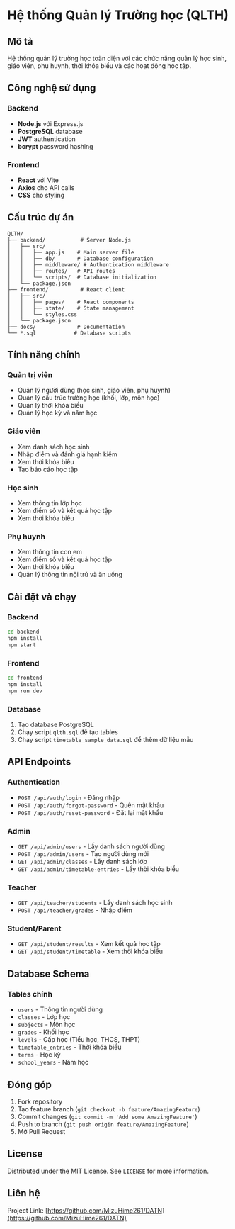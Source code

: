 # Hệ thống Quản lý Trường học (QLTH)

## Mô tả
Hệ thống quản lý trường học toàn diện với các chức năng quản lý học sinh, giáo viên, phụ huynh, thời khóa biểu và các hoạt động học tập.

## Công nghệ sử dụng

### Backend
- **Node.js** với Express.js
- **PostgreSQL** database
- **JWT** authentication
- **bcrypt** password hashing

### Frontend  
- **React** với Vite
- **Axios** cho API calls
- **CSS** cho styling

## Cấu trúc dự án

```
QLTH/
├── backend/           # Server Node.js
│   ├── src/
│   │   ├── app.js    # Main server file
│   │   ├── db/       # Database configuration
│   │   ├── middleware/ # Authentication middleware
│   │   ├── routes/   # API routes
│   │   └── scripts/  # Database initialization
│   └── package.json
├── frontend/          # React client
│   ├── src/
│   │   ├── pages/    # React components
│   │   ├── state/    # State management
│   │   └── styles.css
│   └── package.json
├── docs/             # Documentation
└── *.sql            # Database scripts
```

## Tính năng chính

### Quản trị viên
- Quản lý người dùng (học sinh, giáo viên, phụ huynh)
- Quản lý cấu trúc trường học (khối, lớp, môn học)
- Quản lý thời khóa biểu
- Quản lý học kỳ và năm học

### Giáo viên
- Xem danh sách học sinh
- Nhập điểm và đánh giá hạnh kiểm
- Xem thời khóa biểu
- Tạo báo cáo học tập

### Học sinh
- Xem thông tin lớp học
- Xem điểm số và kết quả học tập
- Xem thời khóa biểu

### Phụ huynh
- Xem thông tin con em
- Xem điểm số và kết quả học tập
- Xem thời khóa biểu
- Quản lý thông tin nội trú và ăn uống

## Cài đặt và chạy

### Backend
```bash
cd backend
npm install
npm start
```

### Frontend
```bash
cd frontend
npm install
npm run dev
```

### Database
1. Tạo database PostgreSQL
2. Chạy script `qlth.sql` để tạo tables
3. Chạy script `timetable_sample_data.sql` để thêm dữ liệu mẫu

## API Endpoints

### Authentication
- `POST /api/auth/login` - Đăng nhập
- `POST /api/auth/forgot-password` - Quên mật khẩu
- `POST /api/auth/reset-password` - Đặt lại mật khẩu

### Admin
- `GET /api/admin/users` - Lấy danh sách người dùng
- `POST /api/admin/users` - Tạo người dùng mới
- `GET /api/admin/classes` - Lấy danh sách lớp
- `GET /api/admin/timetable-entries` - Lấy thời khóa biểu

### Teacher
- `GET /api/teacher/students` - Lấy danh sách học sinh
- `POST /api/teacher/grades` - Nhập điểm

### Student/Parent
- `GET /api/student/results` - Xem kết quả học tập
- `GET /api/student/timetable` - Xem thời khóa biểu

## Database Schema

### Tables chính
- `users` - Thông tin người dùng
- `classes` - Lớp học
- `subjects` - Môn học
- `grades` - Khối học
- `levels` - Cấp học (Tiểu học, THCS, THPT)
- `timetable_entries` - Thời khóa biểu
- `terms` - Học kỳ
- `school_years` - Năm học

## Đóng góp

1. Fork repository
2. Tạo feature branch (`git checkout -b feature/AmazingFeature`)
3. Commit changes (`git commit -m 'Add some AmazingFeature'`)
4. Push to branch (`git push origin feature/AmazingFeature`)
5. Mở Pull Request

## License

Distributed under the MIT License. See `LICENSE` for more information.

## Liên hệ

Project Link: [https://github.com/MizuHime261/DATN](https://github.com/MizuHime261/DATN)
